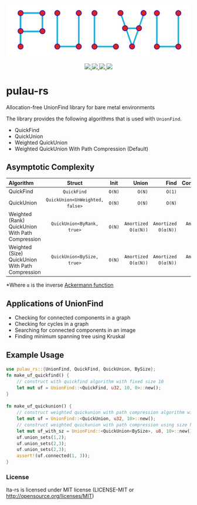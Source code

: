 <p align="center">
  <img src="./logo.png">
</p>
<p align="center">
  <a href="https://github.com/zeon256/pulau-rs/blob/main/LICENSE">
    <img src="https://img.shields.io/github/license/zeon256/pulau-rs?style=flat-square"/>
  </a>
  <a href="https://docs.rs/pulau_rs">
    <img src="https://img.shields.io/badge/docs-docs.rs-blue?style=flat-square&logo=Docs.rs"/>
  </a>
  <a href="https://zeon256.github.io/pulau-rs/pulau_rs/">
    <img src="https://img.shields.io/badge/docs-main--branch-red?style=flat-square&logo=Docs.rs"/>
  </a>
  <a href="https://github.com/zeon256/pulau-rs/actions">
    <img src="https://img.shields.io/github/workflow/status/zeon256/pulau-rs/rust.yml?style=flat-square"/>
  </a>
</p>

# pulau-rs
Allocation-free UnionFind library for bare metal environments

The library provides the following algorithms that is used with `UnionFind`.
- QuickFind
- QuickUnion
- Weighted QuickUnion
- Weighted QuickUnion With Path Compression (Default)

## Asymptotic Complexity
| Algorithm                                        |             Struct              |  Init  |               Union |                Find |           Connected |
| :----------------------------------------------- | :-----------------------------: | :----: | ------------------: | ------------------: | ------------------: |
| QuickFind                                        |           `QuickFind`           | `O(N)` |              `O(N)` |              `O(1)` |              `O(1)` |
| QuickUnion                                       | `QuickUnion<UnWeighted, false>` | `O(N)` |              `O(N)` |              `O(N)` |              `O(N)` |
| Weighted (Rank) QuickUnion With Path Compression |   `QuickUnion<ByRank, true>`    | `O(N)` | `Amortized O(α(N))` | `Amortized O(α(N))` | `Amortized O(α(N))` |
| Weighted (Size) QuickUnion With Path Compression |   `QuickUnion<BySize, true>`    | `O(N)` | `Amortized O(α(N))` | `Amortized O(α(N))` | `Amortized O(α(N))` |

*Where `α` is the inverse [Ackermann function](https://en.wikipedia.org/wiki/Ackermann_function)

## Applications of UnionFind
- Checking for connected components in a graph
- Checking for cycles in a graph
- Searching for connected components in an image
- Finding minimum spanning tree using Kruskal

## Example Usage
```rust
use pulau_rs::{UnionFind, QuickFind, QuickUnion, BySize};
fn make_uf_quickfind() {
    // construct with quickfind algorithm with fixed size 10
    let mut uf = UnionFind::<QuickFind, u32, 10, 0>::new();
}

fn make_uf_quickunion() {
    // construct weighted quickunion with path compression algorithm with fixed size 10
    let mut uf = UnionFind::<QuickUnion, u32, 10>::new();
    // construct weighted quickunion with path compression using size heuristics and fixed size 10
    let mut uf_with_sz = UnionFind::<QuickUnion<BySize>, u8, 10>::new();
    uf.union_sets(1,2);
    uf.union_sets(2,3);
    uf.union_sets(2,3);
    assert!(uf.connected(1, 3));
}
```

### License
lta-rs is licensed under MIT license (LICENSE-MIT or <http://opensource.org/licenses/MIT>)